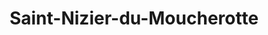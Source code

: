 ---
title: Saint-Nizier-du-Moucherotte
url: /saint-nizier-du-moucherotte/
latitude: 45.17
longitude: 5.63
---
